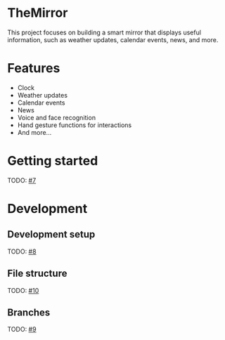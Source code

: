 # TheMirror
This project focuses on building a smart mirror that displays useful information, such as weather updates, calendar events, news, and more. 

# Features
- Clock
- Weather updates
- Calendar events
- News
- Voice and face recognition
- Hand gesture functions for interactions
- And more...

# Getting started
TODO: [#7](https://github.com/MirrorBoys/TheMirror/issues/7)

# Development
## Development setup
TODO: [#8](https://github.com/MirrorBoys/TheMirror/issues/8)

## File structure
TODO: [#10](https://github.com/MirrorBoys/TheMirror/issues/10)

## Branches
TODO: [#9](https://github.com/MirrorBoys/TheMirror/issues/9)
